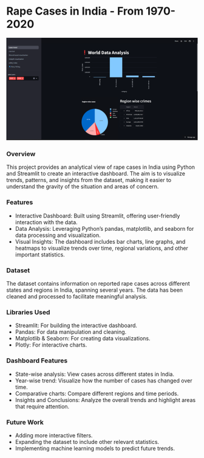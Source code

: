 # Rape Cases in India - From 1970-2020

![Dashboard Screenshot](./Images/world_cases.png)

### Overview
This project provides an analytical view of rape cases in India using Python and Streamlit to create an interactive dashboard. The aim is to visualize trends, patterns, and insights from the dataset, making it easier to understand the gravity of the situation and areas of concern.

### Features
- Interactive Dashboard: Built using Streamlit, offering user-friendly interaction with the data.
- Data Analysis: Leveraging Python’s pandas, matplotlib, and seaborn for data processing and visualization.
- Visual Insights: The dashboard includes bar charts, line graphs, and heatmaps to visualize trends over time, regional variations, and other important statistics.
  
### Dataset
The dataset contains information on reported rape cases across different states and regions in India, spanning several years. The data has been cleaned and processed to facilitate meaningful analysis.

### Libraries Used
- Streamlit: For building the interactive dashboard.
- Pandas: For data manipulation and cleaning.
- Matplotlib & Seaborn: For creating data visualizations.
- Plotly: For interactive charts.
  
### Dashboard Features
- State-wise analysis: View cases across different states in India.
- Year-wise trend: Visualize how the number of cases has changed over time.
- Comparative charts: Compare different regions and time periods.
- Insights and Conclusions: Analyze the overall trends and highlight areas that require attention.

### Future Work
- Adding more interactive filters.
- Expanding the dataset to include other relevant statistics.
- Implementing machine learning models to predict future trends.
